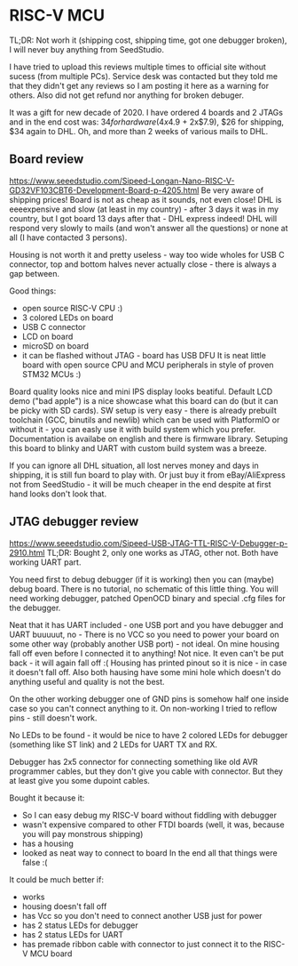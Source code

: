 # RISC-V MCU 

TL;DR: Not worh it (shipping cost, shipping time, got one debugger broken), I will never buy anything from SeedStudio.

I have tried to upload this reviews multiple times to official site without sucess (from multiple PCs). Service desk was contacted but they told me that they didn't get any reviews so I am posting it here as a warning for others. Also did not get refund nor anything for broken debuger.

It was a gift for new decade of 2020.
I have ordered 4 boards and 2 JTAGs and in the end cost was: $34 for hardware (4x$4.9 + 2x$7.9), $26 for shipping, $34 again to DHL. Oh, and more than 2 weeks of various mails to DHL.


## Board review
https://www.seeedstudio.com/Sipeed-Longan-Nano-RISC-V-GD32VF103CBT6-Development-Board-p-4205.html
Be very aware of shipping prices! Board is not as cheap as it sounds, not even close!
DHL is eeeexpensive and slow (at least in my country) - after 3 days it was in my country, but I got board 13 days after that - DHL express indeed!
DHL will respond very slowly to mails (and won't answer all the questions) or none at all (I have contacted 3 persons).

Housing is not worth it and pretty useless - way too wide wholes for USB C connector, top and bottom halves never actually close - there is always a gap between.

Good things:
- open source RISC-V CPU :)
- 3 colored LEDs on board
- USB C connector
- LCD on board
- microSD on board
- it can be flashed without JTAG - board has USB DFU
It is neat little board with open source CPU and MCU peripherals in style of proven STM32 MCUs :)

Board quality looks nice and mini IPS display looks beatiful. Default LCD demo ("bad apple") is a nice showcase what this board can do (but it can be picky with SD cards).
SW setup is very easy - there is already prebuilt toolchain (GCC, binutils and newlib) which can be used with PlatformIO or without it - you can easly use it with build system which you prefer.  Documentation is availabe on english and there is firmware library. Setuping this board to blinky and UART with custom build system was a breeze.

If you can ignore all DHL situation, all lost nerves money and days in shipping, it is still fun board to play with.
Or just buy it from eBay/AliExpress not from SeedStudio - it will be much cheaper in the end despite at first hand looks don't look that.

## JTAG debugger review
https://www.seeedstudio.com/Sipeed-USB-JTAG-TTL-RISC-V-Debugger-p-2910.html
TL;DR: Bought 2, only one works as JTAG, other not. Both have working UART part.

You need first to debug debugger (if it is working) then you can (maybe) debug board.
There is no tutorial, no schematic of this little thing. You will need working debugger, patched OpenOCD binary and special .cfg files for the debugger.

Neat that it has UART included - one USB port and you have debugger and UART buuuuut, no - There is no VCC so you need to power your board on some other way (probably another USB port) - not ideal.
On mine housing fall off even before I connected it to anything! Not nice. It even can't be put back - it will again fall off :(
Housing has printed pinout so it is nice - in case it doesn't fall off. Also both hausing have some mini hole which doesn't do anything useful and quality is not the best.

On the other working debugger one of GND pins is somehow half one inside case so you can't connect anything to it.
On non-working I tried to reflow pins - still doesn't work.

No LEDs to be found - it would be nice to have 2 colored LEDs for debugger (something like ST link) and 2 LEDs for UART TX and RX.

Debugger has 2x5 connector for connecting something like old AVR programmer cables, but they don't give you cable with connector. But they at least give you some dupoint cables.

Bought it because it:
- So I can easy debug my RISC-V board without fiddling with debugger
- wasn't expensive compared to other FTDI boards (well, it was, because you will pay monstrous shipping)
- has a housing
- looked as neat way to connect to board
In the end all that things were false :(

It could be much better if:
- works
- housing doesn't fall off
- has Vcc so you don't need to connect another USB just for power
- has 2 status LEDs for debugger
- has 2 status LEDs for UART
- has premade ribbon cable with connector to just connect it to the RISC-V MCU board
